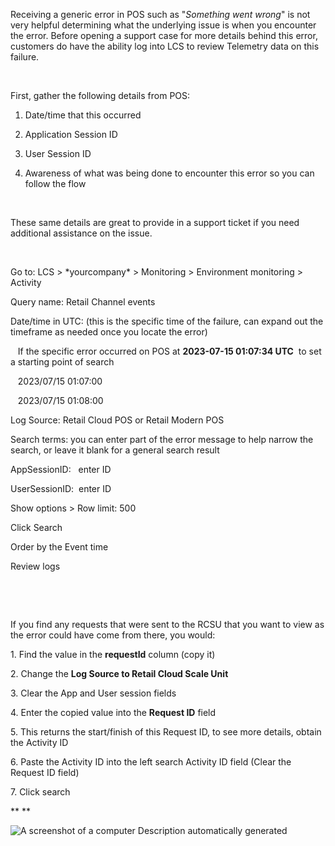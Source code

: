 ﻿Receiving a generic error in POS such as "*Something went wrong*" is not very helpful determining what the underlying issue is when you encounter the error. Before opening a support case for more details behind this error, customers do have the ability log into LCS to review Telemetry data on this failure.

 

First, gather the following details from POS:

1.  Date/time that this occurred

2.  Application Session ID

3.  User Session ID

4.  Awareness of what was being done to encounter this error so you can follow the flow

 

These same details are great to provide in a support ticket if you need additional assistance on the issue.

 

Go to: LCS &gt; \*yourcompany\* &gt; Monitoring &gt; Environment monitoring &gt; Activity

Query name: Retail Channel events

Date/time in UTC: (this is the specific time of the failure, can expand out the timeframe as needed once you locate the error)

   If the specific error occurred on POS at **2023-07-15 01:07:34 UTC**  to set a starting point of search

   2023/07/15 01:07:00

   2023/07/15 01:08:00

Log Source: Retail Cloud POS or Retail Modern POS

Search terms: you can enter part of the error message to help narrow the search, or leave it blank for a general search result

AppSessionID:   enter ID

UserSessionID:  enter ID

Show options &gt; Row limit: 500

Click Search

Order by the Event time

Review logs

 

 

If you find any requests that were sent to the RCSU that you want to view as the error could have come from there, you would:

1\. Find the value in the **requestId** column (copy it)

2\. Change the **Log Source to Retail Cloud Scale Unit**

3\. Clear the App and User session fields

4\. Enter the copied value into the **Request ID** field

5\. This returns the start/finish of this Request ID, to see more details, obtain the Activity ID

6\. Paste the Activity ID into the left search Activity ID field (Clear the Request ID field)

7\. Click search

** **

![A screenshot of a computer Description automatically generated](media/image1.png)
